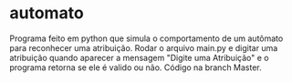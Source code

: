 # automato
Programa feito em python que simula o comportamento de um autômato para reconhecer uma atribuição.
Rodar o arquivo main.py e digitar uma atribuição quando aparecer a mensagem "Digite uma Atribuição"
e o programa retorna se ele é valido ou não.
Código na branch Master.
